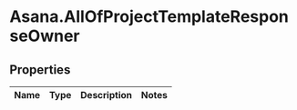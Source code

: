 # Asana.AllOfProjectTemplateResponseOwner

## Properties
Name | Type | Description | Notes
------------ | ------------- | ------------- | -------------
